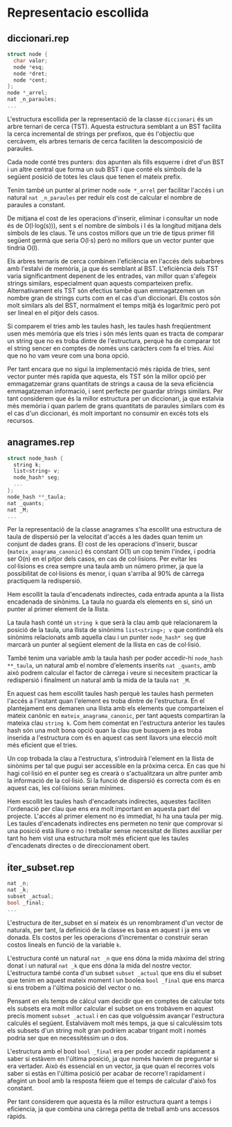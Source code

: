 # Representacio escollida

## diccionari.rep

```cpp
struct node {
  char valor;
  node *esq;
  node *dret;
  node *cent;
};
node *_arrel;
nat _n_paraules;
...
```

L'estructura escollida per la representació de la classe `diccionari` és un arbre ternari de cerca (TST). Aquesta estructura semblant a un BST facilita la cerca incremental de strings per prefixos, que és l'objectiu que cercàvem, els arbres ternaris de cerca faciliten la descomposició de paraules.

Cada node conté tres punters: dos apunten als fills esquerre i dret d'un BST i un altre central que forma un sub BST i que conté els símbols de la següent posició de totes les claus que tenen el mateix prefix.

Tením també un punter al primer node `node *_arrel` per facilitar l'accés i un natural `nat _n_paraules` per reduir els cost de calcular el nombre de paraules a constant.

De mitjana el cost de les operacions d'inserir, eliminar i consultar un node és de O(l·log(s))), sent s el nombre de símbols i l és la longitud mitjana dels símbols de les claus. Té uns costos millors que un trie de tipus primer fill següent germà que seria O(l·s) però no millors que un vector punter que tindria O(l).

Els arbres ternaris de cerca combinen l'eficiència en l'accés dels subarbres amb l'estalvi de memòria, ja que és semblant al BST. L'eficiència dels TST varia significantment depenent de les entrades, van millor quan s'afegeix strings similars, especialment quan aquests comparteixen prefix. Alternativament els TST són efectius també quan emmagatzemen un nombre gran de strings curts com en el cas d'un diccionari. Els costos són molt similars als del BST, normalment el temps mitjà és logarítmic però pot ser lineal en el pitjor dels casos.

Si comparem el tries amb les taules hash, les taules hash freqüentment usen més memòria que els tries i són més lents quan es tracta de comparar un string que no es troba dintre de l'estructura, perquè ha de comparar tot el string sencer en comptes de només uns caràcters com fa el tries. Així que no ho vam veure com una bona opció.

Per tant encara que no sigui la implementació més ràpida de tries, sent vector punter més rapida que aquesta, els TST són la millor opció per emmagatzemar grans quantitats de strings a causa de la seva eficiència emmagatzeman informació, i sent perfecte per guardar strings similars. Per tant considerem que és la millor estructura per un diccionari, ja que estalvia més memòria i quan parlem de grans quantitats de paraules similars com és el cas d'un diccionari, és molt important no consumir en excés tots els recursos.

## anagrames.rep

```cpp
struct node_hash {
  string k;
  list<string> v;
  node_hash* seg;
  ...
};
node_hash **_taula;
nat _quants;
nat _M;
...
```

Per la representació de la classe anagrames s'ha escollit una estructura de taula de dispersió per la velocitat d'accés a les dades quan tenim un conjunt de dades grans. El cost de les operacions d'inserir, buscar (`mateix_anagrama_canonic`) és constant O(1) un cop tenim l'índex, i podria ser O(n) en el pitjor dels casos, en cas de col·lisions. Per evitar les col·lisions es crea sempre una taula amb un número primer, ja que la possibilitat de col·lisions és menor, i quan s'arriba al 90% de càrrega practiquem la redispersió.

Hem escollit la taula d'encadenats indirectes, cada entrada apunta a la llista encadenada de sinònims. La taula no guarda els elements en si, sinó un punter al primer element de la llista.

La taula hash conté un `string k` que serà la clau amb què relacionarem la posició de la taula, una llista de sinònims `list<string>; v` que contindrà els sinònims relacionats amb aquella clau i un punter `node_hash* seg` que marcarà un punter al següent element de la llista en cas de col·lisió.

També tenim una variable amb la taula hash per poder accedir-hi `node_hash **_taula`, un natural amb el nombre d'elements inserits `nat _quants`, amb aixó podrem calcular el factor de càrrega i veure si necesitem practicar la redispersió i finalment un natural amb la mida de la taula `nat _M`.

En aquest cas hem escollit taules hash perquè les taules hash permeten l'accés a l'instant quan l'element es troba dintre de l'estructura. En el plantejament ens demanen una llista amb els elements que comparteixen el mateix canònic en `mateix_anagrama_canonic`, per tant aquests compartiran la mateixa clau `string k`. Com hem comentat en l'estructura anterior les taules hash són una molt bona opció quan la clau que busquem ja es troba inserida a l'estructura com és en aquest cas sent llavors una elecció molt més eficient que el tries.

Un cop trobada la clau a l'estructura, s'introduirà l'element en la llista de sinònims per tal que pugui ser accessible en la pròxima cerca. En cas que hi hagi col·lisió en el punter seg es crearà o s'actualitzara un altre punter amb la informació de la col·lisió. Si la funció de dispersió és correcta com és en aquest cas, les col·lisions seran mínimes.

Hem escollit les taules hash d'encadenats indirectes, aquestes faciliten l'ordenació per clau que ens era molt important en aquesta part del projecte. L'accés al primer element no és immediat, hi ha una taula per mig. Les taules d'encadenats indirectes ens permeten no tenir que comprovar si una posició està lliure o no i treballar sense necessitat de llistes auxiliar per tant ho hem vist una estructura molt més eficient que les taules d'encadenats directes o de direccionament obert.

## iter_subset.rep

```cpp
nat _n;
nat _k;
subset _actual;
bool _final;
...
```

L'estructura de iter_subset en sí mateix és un renombrament d'un vector de naturals, per tant, la definició de la classe es basa en aquest i ja ens ve donada. Els costos per les operacions d'incrementar o construir seran costos lineals en funció de la variable `k`.

L'estructura conté un natural `nat _n` que ens dóna la mida màxima del string donat i un natural `nat _k` que ens dóna la mida del nostre vector. L'estructura també conta d'un subset `subset _actual` que ens diu el subset que tenim en aquest mateix moment i un boolea `bool _final` que ens marca si ens trobem a l'última posició del vector o no.

Pensant en els temps de càlcul vam decidir que en comptes de calcular tots els subsets era molt millor calcular el subset on ens trobàvem en aquest precís moment `subset _actual` i en cas que volguéssim avançar l'estructura calculés el següent. Estalviàvem molt més temps, ja que si calculéssim tots els subsets d'un string molt gran podríem acabar trigant molt i només podria ser que en necessitéssim un o dos.

L'estructura amb el bool `bool _final` era per poder accedir rapidament a saber si estàvem en l'última posició, ja que només havíem de preguntar si era vertader. Això és essencial en un vector, ja que quan el recorres vols saber si estàs en l'última posició per acabar de recorre'l rapidament i afegint un bool amb la resposta fèiem que el temps de calcular d'això fos constant.

Per tant considerem que aquesta és la millor estructura quant a temps i eficiencia, ja que combina una càrrega petita de treball amb uns accessos ràpids.